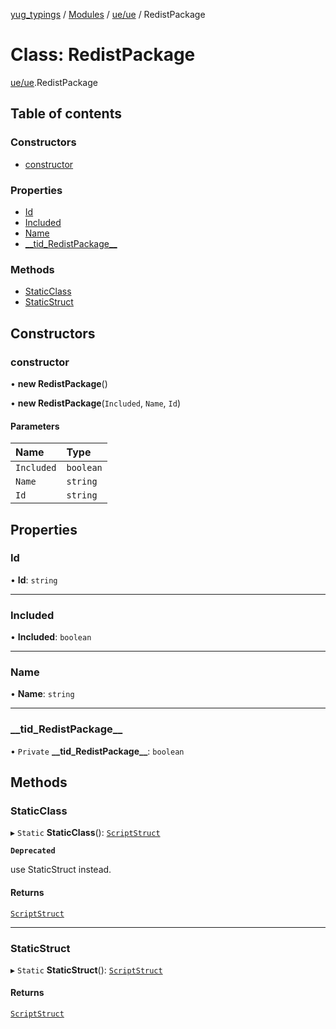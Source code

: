 [yug_typings](../README.md) / [Modules](../modules.md) / [ue/ue](../modules/ue_ue.md) / RedistPackage

# Class: RedistPackage

[ue/ue](../modules/ue_ue.md).RedistPackage

## Table of contents

### Constructors

- [constructor](ue_ue.RedistPackage.md#constructor)

### Properties

- [Id](ue_ue.RedistPackage.md#id)
- [Included](ue_ue.RedistPackage.md#included)
- [Name](ue_ue.RedistPackage.md#name)
- [\_\_tid\_RedistPackage\_\_](ue_ue.RedistPackage.md#__tid_redistpackage__)

### Methods

- [StaticClass](ue_ue.RedistPackage.md#staticclass)
- [StaticStruct](ue_ue.RedistPackage.md#staticstruct)

## Constructors

### constructor

• **new RedistPackage**()

• **new RedistPackage**(`Included`, `Name`, `Id`)

#### Parameters

| Name | Type |
| :------ | :------ |
| `Included` | `boolean` |
| `Name` | `string` |
| `Id` | `string` |

## Properties

### Id

• **Id**: `string`

___

### Included

• **Included**: `boolean`

___

### Name

• **Name**: `string`

___

### \_\_tid\_RedistPackage\_\_

• `Private` **\_\_tid\_RedistPackage\_\_**: `boolean`

## Methods

### StaticClass

▸ `Static` **StaticClass**(): [`ScriptStruct`](ue_ue.ScriptStruct.md)

**`Deprecated`**

use StaticStruct instead.

#### Returns

[`ScriptStruct`](ue_ue.ScriptStruct.md)

___

### StaticStruct

▸ `Static` **StaticStruct**(): [`ScriptStruct`](ue_ue.ScriptStruct.md)

#### Returns

[`ScriptStruct`](ue_ue.ScriptStruct.md)
